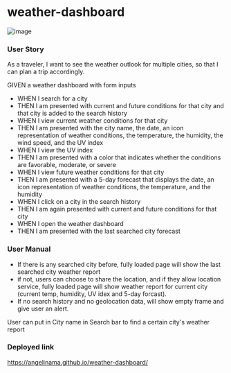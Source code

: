 # weather-dashboard
![image](https://user-images.githubusercontent.com/22566791/106036064-ab8f1880-6089-11eb-8a13-41c78527970a.png)

### User Story
As a traveler, I want to see the weather outlook for multiple cities, so that I can plan a trip accordingly.

GIVEN a weather dashboard with form inputs
- WHEN I search for a city
- THEN I am presented with current and future conditions for that city and that city is added to the search history
- WHEN I view current weather conditions for that city
- THEN I am presented with the city name, the date, an icon representation of weather conditions, the temperature, the humidity, the wind speed, and the UV index
- WHEN I view the UV index
- THEN I am presented with a color that indicates whether the conditions are favorable, moderate, or severe
- WHEN I view future weather conditions for that city
- THEN I am presented with a 5-day forecast that displays the date, an icon representation of weather conditions, the temperature, and the humidity
- WHEN I click on a city in the search history
- THEN I am again presented with current and future conditions for that city
- WHEN I open the weather dashboard
- THEN I am presented with the last searched city forecast

### User Manual
- If there is any searched city before, fully loaded page will show the last searched city weather report
- if not,  users can choose to share the location, and if they allow location service, fully loaded page will show weather report for current city (current temp, humidity, UV idex and 5-day forcast). 
- If no search history and no geolocation data, will show empty frame and give user an alert.

User can put in City name in Search bar to find a certain city's weather report

### Deployed link
https://angelinama.github.io/weather-dashboard/


